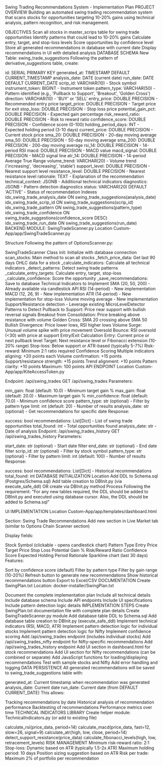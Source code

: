 Swing Trading Recommendations System - Implementation Plan
PROJECT OVERVIEW
Building an automated swing trading recommendation system that scans stocks for opportunities targeting 10-20% gains using technical analysis, pattern recognition, and risk management.

OBJECTIVES
Scan all stocks in master_scrips table for swing trade opportunities
Identify patterns that could lead to 10-20% gains
Calculate entry, target, and stop-loss levels
Score opportunities by confidence level
Store all generated recommendations in database with current date
Display recommendations in UI with detailed analysis
DATABASE SCHEMA
New Table: swing_trade_suggestions
Following the pattern of derivative_suggestions table, create:

id: SERIAL PRIMARY KEY
generated_at: TIMESTAMP DEFAULT CURRENT_TIMESTAMP
analysis_date: DATE (current date)
run_date: DATE DEFAULT CURRENT_DATE
scrip_id: VARCHAR(10) - Stock symbol
instrument_token: BIGINT - Instrument token
pattern_type: VARCHAR(50) - Pattern identified (e.g., 'Pullback to Support', 'Breakout', 'Golden Cross')
direction: VARCHAR(10) - 'BUY' or 'SELL'
entry_price: DOUBLE PRECISION - Recommended entry price
target_price: DOUBLE PRECISION - Target price for exit
stop_loss: DOUBLE PRECISION - Stop loss price
potential_gain_pct: DOUBLE PRECISION - Expected gain percentage
risk_reward_ratio: DOUBLE PRECISION - Risk to reward ratio
confidence_score: DOUBLE PRECISION - Confidence score (0-100)
holding_period_days: INT - Expected holding period (3-10 days)
current_price: DOUBLE PRECISION - Current stock price
sma_20: DOUBLE PRECISION - 20-day moving average
sma_50: DOUBLE PRECISION - 50-day moving average
sma_200: DOUBLE PRECISION - 200-day moving average
rsi_14: DOUBLE PRECISION - 14-period RSI
macd: DOUBLE PRECISION - MACD value
macd_signal: DOUBLE PRECISION - MACD signal line
atr_14: DOUBLE PRECISION - 14-period Average True Range
volume_trend: VARCHAR(20) - Volume trend ('increasing', 'decreasing', 'stable')
support_level: DOUBLE PRECISION - Nearest support level
resistance_level: DOUBLE PRECISION - Nearest resistance level
rationale: TEXT - Explanation of the recommendation
technical_context: JSONB - Additional technical indicators
diagnostics: JSONB - Pattern detection diagnostics
status: VARCHAR(20) DEFAULT 'ACTIVE' - Status of recommendation
Indexes
idx_swing_trade_analysis_date ON swing_trade_suggestions(analysis_date)
idx_swing_trade_scrip_id ON swing_trade_suggestions(scrip_id)
idx_swing_trade_pattern ON swing_trade_suggestions(pattern_type)
idx_swing_trade_confidence ON swing_trade_suggestions(confidence_score DESC)
idx_swing_trade_run_date ON swing_trade_suggestions(run_date)
BACKEND MODULE: SwingTradeScanner.py
Location
Custom-App/app/SwingTradeScanner.py

Structure
Following the pattern of OptionsScanner.py:

SwingTradeScanner Class
init: Initialize with database connection
scan_stocks: Main method to scan all stocks
_fetch_price_data: Get last 90 days OHLC data for a stock
_calculate_indicators: Calculate all technical indicators
_detect_patterns: Detect swing trade patterns
_calculate_entry_targets: Calculate entry, target, stop-loss
_calculate_confidence: Score the opportunity
_save_recommendations: Save to database
Technical Indicators to Implement
SMA (20, 50, 200) - Already available via candlestick API
RSI (14-period) - New implementation
MACD (12, 26, 9) - New implementation
ATR (14-period) - New implementation for stop-loss
Volume moving average - New implementation
Support/Resistance detection - Leverage existing MicroLevelDetector
Patterns to Detect
Pullback to Support: Price near support with bullish reversal signals
Breakout from Consolidation: Price breaking above resistance with volume
Golden Cross: SMA 20 crossing above SMA 50
Bullish Divergence: Price lower lows, RSI higher lows
Volume Surge: Unusual volume spike with price movement
Oversold Bounce: RSI oversold (<30) with price at support
Entry/Exit Calculation
Entry: Current price or next pullback level
Target: Next resistance level or Fibonacci extension (10-20% range)
Stop-loss: Below support or ATR-based (typically 5-7%)
Risk-reward: Minimum 2:1 ratio required
Confidence Scoring
Multiple indicators aligning: +20 points each
Volume confirmation: +15 points
Support/resistance strength: +15 points
Trend alignment: +10 points
Pattern clarity: +10 points
Maximum: 100 points
API ENDPOINT
Location
Custom-App/app/KiteAccessToken.py

Endpoint: /api/swing_trades
GET /api/swing_trades
Parameters:

min_gain: float (default: 10.0) - Minimum target gain %
max_gain: float (default: 20.0) - Maximum target gain %
min_confidence: float (default: 70.0) - Minimum confidence score
pattern_type: str (optional) - Filter by pattern type
limit: int (default: 20) - Number of results
analysis_date: str (optional) - Get recommendations for specific date
Response:

success: bool
recommendations: List[Dict] - List of swing trade opportunities
total_found: int - Total opportunities found
analysis_date: str - Date of analysis
Endpoint: /api/swing_trades_history
GET /api/swing_trades_history
Parameters:

start_date: str (optional) - Start date filter
end_date: str (optional) - End date filter
scrip_id: str (optional) - Filter by stock symbol
pattern_type: str (optional) - Filter by pattern
limit: int (default: 100) - Number of results
Response:

success: bool
recommendations: List[Dict] - Historical recommendations
total_found: int
DATABASE INITIALIZATION
Location
Add DDL to Schema.sql (Postgres/Schema.sql)
Add table creation to DBInit.py (via execute_safe_ddl) OR create via DBInit.py method
Process
Following the requirement: "For any new tables required, the DDL should be added to DBInit.py and executed using database cursor. Also, the DDL should be added to Schema.sql"

UI IMPLEMENTATION
Location
Custom-App/app/templates/dashboard.html

Section: Swing Trade Recommendations
Add new section in Live Market tab (similar to Options Chain Scanner section)

Display fields:

Stock Symbol (clickable - opens candlestick chart)
Pattern Type
Entry Price
Target Price
Stop Loss
Potential Gain %
Risk/Reward Ratio
Confidence Score
Expected Holding Period
Rationale
Sparkline chart (last 30 days)
Features:

Sort by confidence score (default)
Filter by pattern type
Filter by gain range (10-20%)
Refresh button to generate new recommendations
Show historical recommendations button
Export to Excel/CSV
DOCUMENTATION
Create SwingPlan.txt
Location: docker-installer/SwingPlan.txt

Document the complete implementation plan
Include all technical details
Include database schema
Include API endpoints
Include UI specifications
Include pattern detection logic details
IMPLEMENTATION STEPS
Create SwingPlan.txt documentation file with complete plan details
Create SwingTradeScanner.py module
Add database table DDL to Schema.sql
Add database table creation to DBInit.py (execute_safe_ddl)
Implement technical indicators (RSI, MACD, ATR)
Implement pattern detection logic for individual stocks
Implement pattern detection logic for Nifty
Implement confidence scoring
Add /api/swing_trades endpoint (includes individual stocks)
Add /api/swing_trades_nifty endpoint for Nifty-specific recommendations
Add /api/swing_trades_history endpoint
Add UI section in dashboard.html for stock recommendations
Add UI section for Nifty recommendations (can be combined or separate)
Add JavaScript functions for loading/displaying recommendations
Test with sample stocks and Nifty
Add error handling and logging
DATA PERSISTENCE
All generated recommendations will be saved to swing_trade_suggestions table with:

generated_at: Current timestamp when recommendation was generated
analysis_date: Current date
run_date: Current date (from DEFAULT CURRENT_DATE)
This allows:

Tracking recommendations by date
Historical analysis of recommendation performance
Backtesting of recommendations
Performance metrics over time
TECHNICAL INDICATORS LIBRARY
Create helper module: TechnicalIndicators.py (or add to existing file)

calculate_rsi(price_data, period=14)
calculate_macd(price_data, fast=12, slow=26, signal=9)
calculate_atr(high, low, close, period=14)
detect_support_resistance(price_data)
calculate_fibonacci_levels(high, low, retracement_levels)
RISK MANAGEMENT
Minimum risk-reward ratio: 2:1
Stop-loss: Dynamic based on ATR (typically 1.5-2x ATR)
Maximum holding period: 10 days
Position sizing suggestion based on ATR
Risk per trade: Maximum 2% of portfolio per recommendation